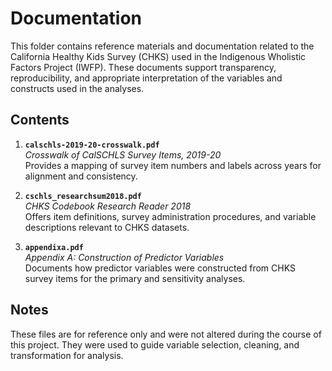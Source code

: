 # Documentation

This folder contains reference materials and documentation related to the California Healthy Kids Survey (CHKS) used in the Indigenous Wholistic Factors Project (IWFP). These documents support transparency, reproducibility, and appropriate interpretation of the variables and constructs used in the analyses.

## Contents

1. **`calschls-2019-20-crosswalk.pdf`**  
   *Crosswalk of CalSCHLS Survey Items, 2019-20*  
   Provides a mapping of survey item numbers and labels across years for alignment and consistency.

2. **`cschls_researchsum2018.pdf`**  
   *CHKS Codebook Research Reader 2018*  
   Offers item definitions, survey administration procedures, and variable descriptions relevant to CHKS datasets.

3. **`appendixa.pdf`**  
   *Appendix A: Construction of Predictor Variables*  
   Documents how predictor variables were constructed from CHKS survey items for the primary and sensitivity analyses.

## Notes

These files are for reference only and were not altered during the course of this project. They were used to guide variable selection, cleaning, and transformation for analysis.
